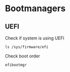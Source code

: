 # Bootmanagers
## UEFI
Check if system is using UEFI
```
ls /sys/firmware/efi
```

Check boot order
```
efibootmgr
```
